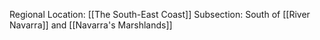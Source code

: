 Regional Location: [[The South-East Coast]]
Subsection: South of [[River Navarra]] and [[Navarra's Marshlands]]